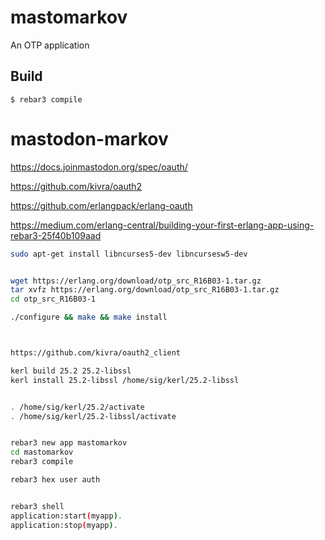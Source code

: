 mastomarkov
=====

An OTP application

Build
-----

    $ rebar3 compile





# mastodon-markov


https://docs.joinmastodon.org/spec/oauth/

https://github.com/kivra/oauth2

https://github.com/erlangpack/erlang-oauth

https://medium.com/erlang-central/building-your-first-erlang-app-using-rebar3-25f40b109aad

```bash
sudo apt-get install libncurses5-dev libncursesw5-dev


wget https://erlang.org/download/otp_src_R16B03-1.tar.gz
tar xvfz https://erlang.org/download/otp_src_R16B03-1.tar.gz
cd otp_src_R16B03-1

./configure && make && make install
```

```bash


https://github.com/kivra/oauth2_client


```

```bash
kerl build 25.2 25.2-libssl
kerl install 25.2-libssl /home/sig/kerl/25.2-libssl


. /home/sig/kerl/25.2/activate
. /home/sig/kerl/25.2-libssl/activate


rebar3 new app mastomarkov
cd mastomarkov
rebar3 compile

rebar3 hex user auth


rebar3 shell
application:start(myapp).
application:stop(myapp).

```
